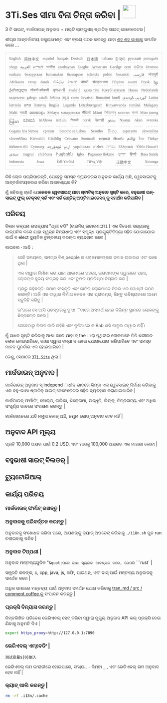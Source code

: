 <h1 style="justify-content:space-between">3Ti.Ses ସୀମା ବିନା ଚିନ୍ତା କରିବା | <img src="//i-01.eu.org/3Ti/logo.svg" style="user-select:none;margin-top:-1px;width:42px"></h1>

3 ଟି ସାଇଟ୍, ମାର୍କଡାଉନ୍ ଅନୁବାଦ + ମଲ୍ଟି ଲାଙ୍ଗୁଏଜ୍ ଷ୍ଟାଟିକ୍ ସାଇଟ୍ ଜେନେରେଟର |

ଶୀଘ୍ର ଆନ୍ତର୍ଜାତୀୟ ଡକ୍ୟୁମେଣ୍ଟ ଏବଂ ବ୍ଲଗ୍ ଗଠନ କରନ୍ତୁ ଯାହା [ଶହ ଶହ ଭାଷାକୁ](https://github.com/i18n-site/node/blob/main/lang/src/index.js) ସମର୍ଥନ କରେ ...

<pre class="langli" style="display:flex;flex-wrap:wrap;background:transparent;border:1px solid #eee;font-size:12px;box-shadow:0 0 3px inset #eee;padding:12px 5px 4px 12px;justify-content:space-between;"><style>pre.langli i{font-weight:300;font-family:s;margin-right:7px;margin-bottom:8px;font-style:normal;color:#666;border-bottom:1px dashed #ccc;}</style><i>English</i><i> 简体中文 </i><i>español</i><i>français</i><i>Deutsch</i><i> 日本語 </i><i>italiano</i><i>한국어</i><i>русский</i><i>português</i><i>shqip</i><i>‫العربية‬</i><i>አማርኛ</i><i>অসমীয়া</i><i>azərbaycan</i><i>Eʋegbe</i><i>Aymar aru</i><i>Gaeilge</i><i>eesti</i><i>ଓଡ଼ିଆ</i><i>Oromoo</i><i>euskara</i><i>беларуская</i><i>bamanakan</i><i>български</i><i>íslenska</i><i>polski</i><i>bosanski</i><i>‫فارسی‬</i><i>भोजपुरी</i><i>Afrikaans</i><i>татар</i><i>dansk</i><i>‫ދިވެހިބަސް‬</i><i>ትግርኛ</i><i>डोगरी</i><i>संस्कृत भाषा</i><i>Filipino</i><i>suomi</i><i>Frysk</i><i>ខ្មែរ</i><i>ქართული</i><i>गोंयची कोंकणी</i><i>ગુજરાતી</i><i>avañe’ẽ</i><i>қазақ тілі</i><i>Kreyòl ayisyen</i><i>Hausa</i><i>Nederlands</i><i>кыргызча</i><i>galego</i><i>català</i><i>čeština</i><i>ಕನ್ನಡ</i><i>corsu</i><i>hrvatski</i><i>Runasimi</i><i>kurdî</i><i>‫کوردیی ناوەندی‬</i><i>Latina</i><i>latviešu</i><i>ລາວ</i><i>lietuvių</i><i>lingála</i><i>Luganda</i><i>Lëtzebuergesch</i><i>Kinyarwanda</i><i>română</i><i>Malagasy</i><i>Malti</i><i>मराठी</i><i>മലയാളം</i><i>Melayu</i><i>македонски</i><i>मैथिली</i><i>Māori</i><i>মৈতৈলোন্</i><i>монгол</i><i>বাংলা</i><i>Mizo ṭawng</i><i>မြန်မာ</i><i>𞄀𞄄𞄰𞄩𞄍𞄜𞄰</i><i>IsiXhosa</i><i>isiZulu</i><i>नेपाली</i><i>norsk</i><i>ਪੰਜਾਬੀ</i><i>‫پښتو‬</i><i>Nyanja</i><i>Akan</i><i>svenska</i><i>Gagana fa'a Sāmoa</i><i>српски</i><i>Sesotho sa Leboa</i><i>Sesotho</i><i>සිංහල</i><i>esperanto</i><i>slovenčina</i><i>slovenščina</i><i>Kiswahili</i><i>Gàidhlig</i><i>Cebuano</i><i>Soomaali</i><i>тоҷикӣ</i><i>తెలుగు</i><i>தமிழ்</i><i>ไทย</i><i>Türkçe</i><i>türkmen dili</i><i>Cymraeg</i><i>‫ئۇيغۇرچە‬</i><i>‫اردو‬</i><i>українська</i><i>o‘zbek</i><i>‫עברית‬</i><i>Ελληνικά</i><i>ʻŌlelo Hawaiʻi</i><i>‫سنڌي‬</i><i>magyar</i><i>chiShona</i><i>հայերեն</i><i>Igbo</i><i>Pagsasao Ilokano</i><i>‫ייִדיש‬</i><i>हिन्दी</i><i>Basa Sunda</i><i>Indonesia</i><i>Jawa</i><i>Èdè Yorùbá</i><i>Tiếng Việt</i><i> 正體中文 </i><i>Xitsonga</i></pre>

କିଛି ଲୋକ ପଚାରିପାରନ୍ତି, ଯେହେତୁ ସମସ୍ତ ବ୍ରାଉଜରର ଅନୁବାଦ କାର୍ଯ୍ୟ ଅଛି, ୱେବସାଇଟକୁ ଆନ୍ତର୍ଜାତୀୟକରଣ କରିବା ଅନାବଶ୍ୟକ କି?

ମୁଁ କହିବାକୁ ଚାହେଁ ଯେ**କେବଳ ୱେବସାଇଟ୍ ଯାହା ଷ୍ଟାଟିକ୍ ଅନୁବାଦ ସୃଷ୍ଟି କରେ, ବହୁଭାଷୀ ଇନ୍-ସାଇଟ୍ ଫୁଲ୍ ଟେକ୍ସଟ୍ ସର୍ଚ୍ଚ ଏବଂ ସର୍ଚ୍ଚ ଇଞ୍ଜିନ୍ ଅପ୍ଟିମାଇଜେସନ୍ କୁ ସମର୍ଥନ କରିପାରିବ |**

## ପରିଚୟ

ବିଜ୍ଞାନ କଳ୍ପନା ଉପନ୍ୟାସ &quot;ଥ୍ରୀ ବଡି&quot; (ଚାଇନିଜ୍ ଉଚ୍ଚାରଣ:`3Tǐ` ) ଏକ ବିଦେଶୀ ସଭ୍ୟତାକୁ କାଳ୍ପନିକ କରେ ଯାହା ସ୍ୱଚ୍ଛ ଚିନ୍ତାଧାରା ଏବଂ ସମୃଦ୍ଧ ପ୍ରଯୁକ୍ତିବିଦ୍ୟା ସହିତ ଯୋଗାଯୋଗ ପାଇଁ ବ elect ଦ୍ୟୁତିକ ଚୁମ୍ବକୀୟ ତରଙ୍ଗ ବ୍ୟବହାର କରେ |

ବାଇବଲ · ଆଦି :

> ସେହି ସମୟରେ, ସମଗ୍ର ବିଶ୍ people ର ଲୋକମାନଙ୍କର ସମାନ ଉଚ୍ଚାରଣ ଏବଂ ଭାଷା ଥିଲା |
>
> ଏକ ଟାୱାର ନିର୍ମାଣ କର ଯାହା ଆକାଶରେ ପହଞ୍ଚେ, ଭଗବାନଙ୍କ ଦ୍ୱାରରେ ପହଞ୍ଚ, ଲୋକଙ୍କ ହୃଦୟ ସଂଗ୍ରହ କର ଏବଂ ତୁମର ପ୍ରତିଷ୍ଠା ବିସ୍ତାର କର |
>
> ପ୍ରଭୁ କହିଛନ୍ତି: ସମାନ ସଂସ୍କୃତି ଏବଂ ଜାତିର ଲୋକମାନେ ନିଜର ଏକ ଗୋଷ୍ଠୀ ଗଠନ କରନ୍ତି। ଆଜି ଏକ ଟାୱାର ନିର୍ମାଣ କେବଳ ଏକ ପ୍ରାରମ୍ଭ, କିନ୍ତୁ ଭବିଷ୍ୟତରେ ଆମେ ସବୁକିଛି କରିବୁ |
>
> ତା’ପରେ ସେ ଆସି ପରସ୍ପରକୁ ବୁ to ିବାରେ ଅସମର୍ଥ ହୋଇ ବିଭିନ୍ନ ସ୍ଥାନରେ ଲୋକଙ୍କୁ ଛିନ୍ନଛତ୍ର କଲେ |
>
> ସେବେଠାରୁ ବିବାଦ ଜାରି ରହିଛି ଏବଂ ଦୁନିଆରେ କ Bab ଣସି ବାବୁଲ ଟାୱାର ନାହିଁ।

ମୁଁ ସାଧନ ସୃଷ୍ଟି କରିବାକୁ ଆଶା କରେ ଯାହା ଦ୍ the ାରା ପୃଥିବୀର ଲୋକମାନେ ତିନି ଶରୀରର ଲୋକ ହୋଇପାରିବେ, ଭାଷା ଦ୍ୱାରା ବନ୍ଧା ନ ହୋଇ ଯୋଗାଯୋଗ କରିପାରିବେ ଏବଂ ସମସ୍ତ ମାନବ ପୁନର୍ବାର ଏକ ହୋଇପାରିବେ |

ତେଣୁ, ସେଠାରେ [`3Ti.Site`](//3Ti.Site) ଥିଲା |

## ମାର୍କଡାଉନ୍ ଅନୁବାଦ |

ମାର୍କଡାଉନ୍ ଅନୁବାଦ ସ୍ independ ାଧୀନ ଭାବରେ କିମ୍ବା ଏକ ୱେବସାଇଟ୍ ନିର୍ମାଣ କରିବାକୁ ଏକ ବହୁ-ଭାଷା ଷ୍ଟାଟିକ୍ ସାଇଟ୍ ଜେନେରେଟର ସହିତ ବ୍ୟବହାର କରାଯାଇପାରିବ |

ମାର୍କଡାଉନ୍ ଫର୍ମାଟିଂ, ବୋଲ୍ଡ, ତାଲିକା, ଶିରୋନାମା, ଉଦ୍ଧୃତି, ଲିଙ୍କ୍, ଚିତ୍ରନାଟ୍ୟ ଏବଂ ଅଧିକ ସଂପୂର୍ଣ୍ଣ ଭାବରେ ସଂରକ୍ଷଣ କରନ୍ତୁ |

ମାର୍କଡାଉନରେ ଯଦି ନମୁନା କୋଡ୍ ଅଛି, ନମୁନା କୋଡ୍ ଅନୁବାଦ ହେବ ନାହିଁ |

## ଅନୁବାଦ API ମୂଲ୍ୟ

ପ୍ରତି 10,000 ଅକ୍ଷର ପାଇଁ 0.2 USD, ଏବଂ ମାସକୁ 100,000 ଅକ୍ଷରର ଏକ ମାଗଣା କୋଟା |

## ବହୁଭାଷୀ ସାଇଟ୍ ବିଲଡର୍ |

## ଟ୍ୟୁଟୋରିଆଲ୍

## କାର୍ଯ୍ୟ ପରିଚୟ

### ମାର୍କଡାଉନ୍ ଫର୍ମାଟ୍ ରଖନ୍ତୁ |

### ଅନୁବାଦକୁ ପରିବର୍ତ୍ତନ କରନ୍ତୁ |

ଅନୁବାଦକୁ ସଂଶୋଧନ କରିବା ପରେ, ଆପଣଙ୍କୁ କ୍ୟାଚ୍ ଅପଡେଟ୍ କରିବାକୁ `./i18n.sh` ପୁନ run ଚଲାଇବାକୁ ପଡିବ |

### ଅନୁବାଦ ଟିପ୍ପଣୀ |

ଅନୁବାଦ ମନ୍ତବ୍ୟଗୁଡିକ &quot;` &quot;ପରେ ଭାଷା ସୂଚାଇବା ଆବଶ୍ୟକ କରେ, ଯେପରି ` ```rust` |

ସମ୍ପ୍ରତି କଳଙ୍କ, c, cpp, java, js, କଫି, ପାଇଥନ୍, ଏବଂ ବାସ୍ ପାଇଁ ମନ୍ତବ୍ୟ ଅନୁବାଦକୁ ସମର୍ଥନ କରେ |

ଅଧିକ ଭାଷାରେ ମନ୍ତବ୍ୟ ପାଇଁ ଅନୁବାଦ ସମର୍ଥନ ଯୋଗ କରିବାକୁ [tran_md / src / comment.coffee କୁ](https://github.com/i18n-site/node/blob/main/tran_md/src/comment.coffee) ସଂପାଦନ କରନ୍ତୁ |

### ପ୍ରକ୍ସି ବିନ୍ୟାସ କରନ୍ତୁ |

ନିମ୍ନଲିଖିତ ପରିବେଶ ଭେରିଏବଲ୍ ସେଟ୍ କରିବା ଦ୍ୱାରା ଗୁଗୁଲ୍ ଅନୁବାଦ API କଲ୍ ପ୍ରକ୍ସି ଦେଇ ଯିବାକୁ ଅନୁମତି ଦିଏ |

```bash
export https_proxy=http://127.0.0.1:7890
```

### ଭେରିଏବଲ୍ ଏମ୍ବେଡିଂ |

```
测试变量${0}嵌入
```

ଭେରିଏବଲ୍ ନାମ ଇଂରାଜୀରେ ହୋଇପାରେ, ସଂଖ୍ୟା, `-` କିମ୍ବା `_` , ଏବଂ ଭେରିଏବଲ୍ ନାମ ଅନୁବାଦ ହେବ ନାହିଁ |

### କ୍ୟାଚ୍ ଖାଲି କରନ୍ତୁ |

```bash
rm -rf .i18n/.cache
```
